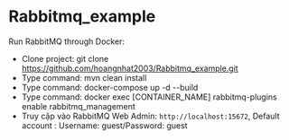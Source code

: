 # Rabbitmq_example

Run RabbitMQ through Docker:
 - Clone project: git clone https://github.com/hoangnhat2003/Rabbitmq_example.git
 - Type command: mvn clean install
 - Type command: docker-compose up -d --build
 - Type command: docker exec [CONTAINER_NAME] rabbitmq-plugins enable rabbitmq_management
 - Truy cập vào RabbitMQ Web Admin: `http://localhost:15672`, Default account : Username: guest/Password: guest 
